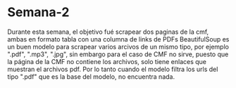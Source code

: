 # Semana-2
Durante esta semana, el objetivo fué scrapear dos paginas de la cmf, ambas en formato tabla con una columna de links de PDFs
BeautifulSoup es un buen modelo para scrapear varios arcivos de un mismo tipo, por ejemplo ".pdf", ".mp3", ".jpg", sin embargo para el caso de CMF no sirve, puesto que la página de la CMF no contiene los archivos, solo tiene enlaces que muestran el archivos pdf. 
Por lo tanto cuando el modelo filtra los urls del tipo ".pdf" que es la base del modelo, no encuentra nada. 
